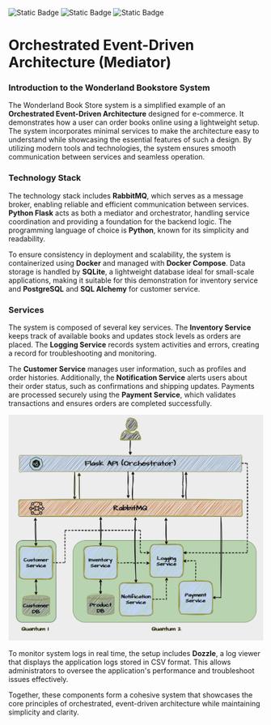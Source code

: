 ![Static Badge](https://img.shields.io/badge/Version-v1.3.0-brightgreen?style=flat) ![Static Badge](https://img.shields.io/badge/Python-v3.8-blue) ![Static Badge](https://img.shields.io/badge/Dockercompose-v3.5-blue)
# Orchestrated Event-Driven Architecture (Mediator)

### Introduction to the Wonderland Bookstore System

The Wonderland Book Store system is a simplified example of an **Orchestrated Event-Driven Architecture** designed for e-commerce.
It demonstrates how a user can order books online using a lightweight setup. The system incorporates minimal services to make the architecture easy to understand while showcasing the essential features of such a design. By utilizing modern tools and technologies, the system ensures smooth communication between services and seamless operation.

### Technology Stack
The technology stack includes **RabbitMQ**, which serves as a message broker, enabling reliable and efficient communication between services. **Python Flask** acts as both a mediator and orchestrator, handling service coordination and providing a foundation for the backend logic. The programming language of choice is **Python**, known for its simplicity and readability.

To ensure consistency in deployment and scalability, the system is containerized using **Docker** and managed with **Docker Compose**.
Data storage is handled by **SQLite**, a lightweight database ideal for small-scale applications, making it suitable for this demonstration for inventory service and **PostgreSQL** and **SQL Alchemy** for customer service.

### Services
The system is composed of several key services. The **Inventory Service** keeps track of available books and updates stock levels as orders are placed. The **Logging Service** records system activities and errors, creating a record for troubleshooting and monitoring.

The **Customer Service** manages user information, such as profiles and order histories. Additionally, the **Notification Service** alerts users about their order status, such as confirmations and shipping updates. Payments are processed securely using the **Payment Service**, which validates transactions and ensures orders are completed successfully.

![Alt text](images/OEDA1.png?raw=true "Wonderland Book Store")

To monitor system logs in real time, the setup includes **Dozzle**, a log viewer that displays the application logs stored in CSV format. This allows administrators to oversee the application's performance and troubleshoot issues effectively.

Together, these components form a cohesive system that showcases the core principles of orchestrated, event-driven architecture while maintaining simplicity and clarity.
